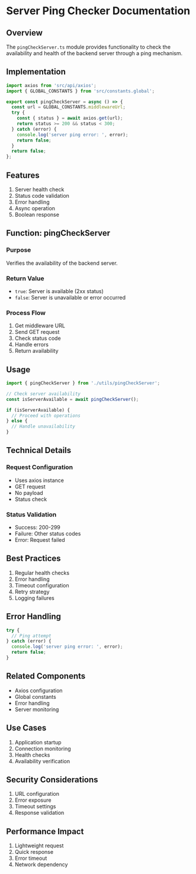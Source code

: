 # Server Ping Checker Documentation

## Overview
The `pingCheckServer.ts` module provides functionality to check the availability and health of the backend server through a ping mechanism.

## Implementation
```typescript
import axios from 'src/api/axios';
import { GLOBAL_CONSTANTS } from 'src/constants.global';

export const pingCheckServer = async () => {
  const url = GLOBAL_CONSTANTS.middlewareUrl;
  try {
    const { status } = await axios.get(url);
    return status >= 200 && status < 300;
  } catch (error) {
    console.log('server ping error: ', error);
    return false;
  }
  return false;
};
```

## Features
1. Server health check
2. Status code validation
3. Error handling
4. Async operation
5. Boolean response

## Function: pingCheckServer

### Purpose
Verifies the availability of the backend server.

### Return Value
- `true`: Server is available (2xx status)
- `false`: Server is unavailable or error occurred

### Process Flow
1. Get middleware URL
2. Send GET request
3. Check status code
4. Handle errors
5. Return availability

## Usage
```typescript
import { pingCheckServer } from './utils/pingCheckServer';

// Check server availability
const isServerAvailable = await pingCheckServer();

if (isServerAvailable) {
  // Proceed with operations
} else {
  // Handle unavailability
}
```

## Technical Details

### Request Configuration
- Uses axios instance
- GET request
- No payload
- Status check

### Status Validation
- Success: 200-299
- Failure: Other status codes
- Error: Request failed

## Best Practices
1. Regular health checks
2. Error handling
3. Timeout configuration
4. Retry strategy
5. Logging failures

## Error Handling
```typescript
try {
  // Ping attempt
} catch (error) {
  console.log('server ping error: ', error);
  return false;
}
```

## Related Components
- Axios configuration
- Global constants
- Error handling
- Server monitoring

## Use Cases
1. Application startup
2. Connection monitoring
3. Health checks
4. Availability verification

## Security Considerations
1. URL configuration
2. Error exposure
3. Timeout settings
4. Response validation

## Performance Impact
1. Lightweight request
2. Quick response
3. Error timeout
4. Network dependency
